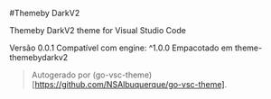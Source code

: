 #Themeby DarkV2

Themeby DarkV2 theme for Visual Studio Code

Versão 0.0.1
Compatível com engine: ^1.0.0
Empacotado em theme-themebydarkv2

> Autogerado por (go-vsc-theme)[https://github.com/NSAlbuquerque/go-vsc-theme].